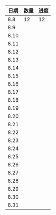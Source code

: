 | 日期 | 数量 | 进度 |
| ---- | ---- | ---- |
| 8.8  | 12   | 12   |
| 8.9  |      |      |
| 8.10 |      |      |
| 8.11 |      |      |
| 8.12 |      |      |
| 8.13 |      |      |
| 8.14 |      |      |
| 8.15 |      |      |
| 8.16 |      |      |
| 8.17 |      |      |
| 8.18 |      |      |
| 8.19 |      |      |
| 8.20 |      |      |
| 8.21 |      |      |
| 8.22 |      |      |
| 8.23 |      |      |
| 8.24 |      |      |
| 8.25 |      |      |
| 8.26 |      |      |
| 8.27 |      |      |
| 8.28 |      |      |
| 8.29 |      |      |
| 8.30 |      |      |
| 8.31 |      |      |
